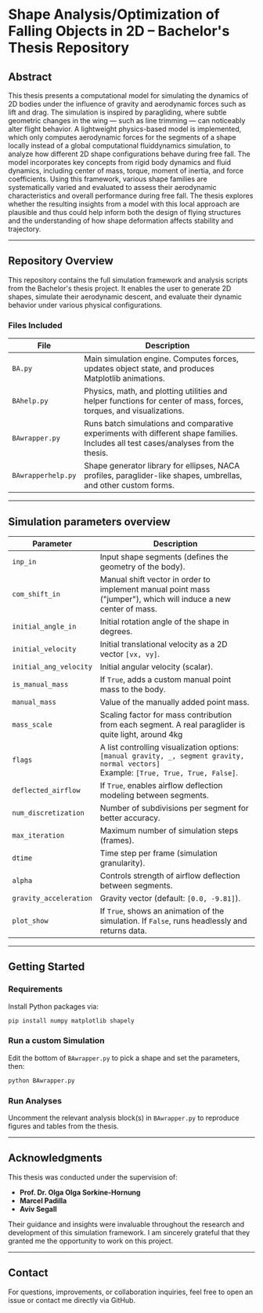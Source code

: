 # Shape Analysis/Optimization of Falling Objects in 2D – Bachelor's Thesis Repository

## Abstract

This thesis presents a computational model for simulating the dynamics of 2D bodies under the influence of gravity and aerodynamic forces such as lift and drag. The simulation is inspired by paragliding, where subtle geometric changes in the wing — such as line trimming — can noticeably alter flight behavior. A lightweight physics-based model is implemented, which only computes aerodynamic forces for the segments of a shape locally instead of a global computational fluiddynamics simulation, to analyze how different 2D shape configurations behave during free fall. The model incorporates key concepts from rigid body dynamics and fluid dynamics, including center of mass, torque, moment of inertia, and force coefficients. Using this framework, various shape families are systematically varied and evaluated to assess their aerodynamic characteristics and overall performance during free fall. The thesis explores whether the resulting insights from a model with this local approach are plausible and thus could help inform both the design of flying structures and the understanding of how shape deformation affects stability and trajectory.

---

## Repository Overview

This repository contains the full simulation framework and analysis scripts from the Bachelor's thesis project. It enables the user to generate 2D shapes, simulate their aerodynamic descent, and evaluate their dynamic behavior under various physical configurations.

### Files Included

| File | Description |
|------|-------------|
| `BA.py` | Main simulation engine. Computes forces, updates object state, and produces Matplotlib animations. |
| `BAhelp.py` | Physics, math, and plotting utilities and helper functions for center of mass, forces, torques, and visualizations. |
| `BAwrapper.py` | Runs batch simulations and comparative experiments with different shape families. Includes all test cases/analyses from the thesis. |
| `BAwrapperhelp.py` | Shape generator library for ellipses, NACA profiles, paraglider-like shapes, umbrellas, and other custom forms. |

---

## Simulation parameters overview

| Parameter               | Description |
|------------------------|-------------|
| `inp_in`               | Input shape segments (defines the geometry of the body). |
| `com_shift_in`         | Manual shift vector in order to implement manual point mass ("jumper"), which will induce a new center of mass. |
| `initial_angle_in`     | Initial rotation angle of the shape in degrees. |
| `initial_velocity`     | Initial translational velocity as a 2D vector `[vx, vy]`. |
| `initial_ang_velocity` | Initial angular velocity (scalar). |
| `is_manual_mass`       | If `True`, adds a custom manual point mass to the body. |
| `manual_mass`          | Value of the manually added point mass. |
| `mass_scale`           | Scaling factor for mass contribution from each segment. A real paraglider is quite light, around 4kg |
| `flags`                | A list controlling visualization options: <br> `[manual gravity, _, segment gravity, normal vectors]` <br> Example: `[True, True, True, False]`. |
| `deflected_airflow`    | If `True`, enables airflow deflection modeling between segments. |
| `num_discretization`   | Number of subdivisions per segment for better accuracy. |
| `max_iteration`        | Maximum number of simulation steps (frames). |
| `dtime`                | Time step per frame (simulation granularity). |
| `alpha`                | Controls strength of airflow deflection between segments. |
| `gravity_acceleration` | Gravity vector (default: `[0.0, -9.81]`). |
| `plot_show`            | If `True`, shows an animation of the simulation. If `False`, runs headlessly and returns data. |



---

## Getting Started

### Requirements

Install Python packages via:

```bash
pip install numpy matplotlib shapely
```

### Run a custom Simulation

Edit the bottom of `BAwrapper.py` to pick a shape and set the parameters, then:

```bash
python BAwrapper.py
```

### Run Analyses

Uncomment the relevant analysis block(s) in `BAwrapper.py` to reproduce figures and tables from the thesis.

---

## Acknowledgments

This thesis was conducted under the supervision of:

- **Prof. Dr. Olga Olga Sorkine-Hornung**
- **Marcel Padilla**
- **Aviv Segall**

Their guidance and insights were invaluable throughout the research and development of this simulation framework. I am sincerely grateful that they granted me the opportunity to work on this project.

---

## Contact

For questions, improvements, or collaboration inquiries, feel free to open an issue or contact me directly via GitHub.
